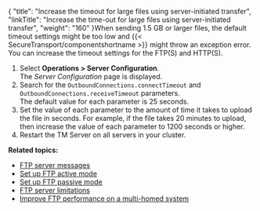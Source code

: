 {
    "title": "Increase the timeout for large files using server-initiated transfer",
    "linkTitle": "Increase the time-out for large files using server-initiated transfer",
    "weight": "160"
}When sending 1.5 GB or larger files, the default timeout settings might be too low and {{< SecureTransport/componentshortname  >}} might throw an exception error. You can increase the timeout settings for the FTP(S) and HTTP(S).

1.  Select **Operations > Server Configuration**.  
    The *Server Configuration* page is displayed.
2.  Search for the `OutboundConnections.connectTimeout` and `OutboundConnections.receiveTimeout` parameters.  
    The default value for each parameter is 25 seconds.
3.  Set the value of each parameter to the amount of time it takes to upload the file in seconds. For example, if the file takes 20 minutes to upload, then increase the value of each parameter to 1200 seconds or higher.
4.  Restart the TM Server on all servers in your cluster.

**Related topics:**

-   <a href="../t_st_ftpservermessages" class="TOCPageNumber MCXref xref xrefTOCPageNumber">FTP server messages</a>
-   <a href="../t_st_ftpactivemode" class="MCXref xref">Set up FTP active mode</a>
-   <a href="../t_st_ftppassivemode" class="MCXref xref">Set up FTP passive mode</a>
-   <a href="../r_st_ftpserverlimitations" class="MCXref xref">FTP server limitations</a>
-   <a href="../t_st_improveftpperformance" class="MCXref xref">Improve FTP performance on a multi-homed system</a>
